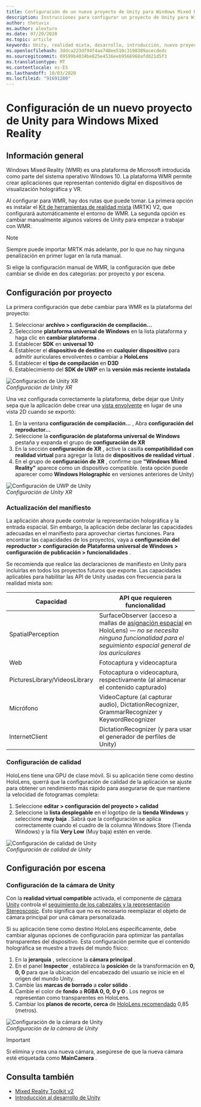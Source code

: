 ```yaml
---
title: Configuración de un nuevo proyecto de Unity para Windows Mixed Reality
description: Instrucciones para configurar un proyecto de Unity para Windows Mixed Reality
author: thetuvix
ms.author: alexturn
ms.date: 07/29/2020
ms.topic: article
keywords: Unity, realidad mixta, desarrollo, introducción, nuevo proyecto
ms.openlocfilehash: 3ddca223df94f4aa748ee510c3198389acecdedc
ms.sourcegitcommit: 09599b4034be825e4536eeb9566968afd021d5f3
ms.translationtype: MT
ms.contentlocale: es-ES
ms.lasthandoff: 10/03/2020
ms.locfileid: "91691280"
---
```

# <a name="configure-a-new-unity-project-for-windows-mixed-reality"></a>Configuración de un nuevo proyecto de Unity para Windows Mixed Reality 

## <a name="overview"></a>Información general

Windows Mixed Reality (WMR) es una plataforma de Microsoft introducida como parte del sistema operativo Windows 10. La plataforma WMR permite crear aplicaciones que representan contenido digital en dispositivos de visualización holográfica y VR.

Al configurar para WMR, hay dos rutas que puede tomar. La primera opción es instalar el [Kit de herramientas de realidad mixta](https://microsoft.github.io/MixedRealityToolkit-Unity/Documentation/GettingStartedWithTheMRTK.html) (MRTK) V2, que configurará automáticamente el entorno de WMR. La segunda opción es cambiar manualmente algunos valores de Unity para empezar a trabajar con WMR. 

> [!NOTE]
> Siempre puede importar MRTK más adelante, por lo que no hay ninguna penalización en primer lugar en la ruta manual.

Si elige la configuración manual de WMR, la configuración que debe cambiar se divide en dos categorías: por proyecto y por escena.

## <a name="per-project-settings"></a>Configuración por proyecto

La primera configuración que debe cambiar para WMR es la plataforma del proyecto: 
1. Seleccionar **archivo > configuración de compilación...**
2. Seleccione **plataforma universal de Windows** en la lista plataforma y haga clic en **cambiar plataforma** .
3. Establecer **SDK** en **universal 10**
4. Establecer el **dispositivo de destino** en **cualquier dispositivo** para admitir auriculares envolventes o cambiar a **HoloLens**
5. Establecer el **tipo de compilación** en **D3D**
6. Establecimiento del **SDK de UWP** en la **versión más reciente instalada**

![Configuración de Unity XR](images/unity-uwp-settings.png)<br>
*Configuración de Unity XR*

Una vez configurada correctamente la plataforma, debe dejar que Unity sepa que la aplicación debe crear una [vista envolvente](../../design/app-views.md) en lugar de una vista 2D cuando se exportó:
1. En la ventana **configuración de compilación...** , Abra **configuración del reproductor...**
2. Seleccione la **configuración de plataforma universal de Windows** pestaña y expanda el grupo de **configuración de XR**
3. En la sección **configuración de XR** , active la casilla **compatibilidad con realidad virtual** para agregar la lista de **dispositivos de realidad virtual** .
4. En el grupo de **configuración de XR** , confirme que **"Windows Mixed Reality"** aparece como un dispositivo compatible. (esta opción puede aparecer como **Windows Holographic** en versiones anteriores de Unity)

![Configuración de UWP de Unity](images/xrsettings.png)<br>
*Configuración de Unity XR*

### <a name="updating-the-manifest"></a>Actualización del manifiesto

La aplicación ahora puede controlar la representación holográfica y la entrada espacial. Sin embargo, la aplicación debe declarar las capacidades adecuadas en el manifiesto para aprovechar ciertas funciones. Para encontrar las capacidades de los proyectos, vaya a **configuración del reproductor > configuración de Plataforma universal de Windows > configuración de publicación > funcionalidades** . 

Se recomienda que realice las declaraciones de manifiesto en Unity para incluirlas en todos los proyectos futuros que exporte. Las capacidades aplicables para habilitar las API de Unity usadas con frecuencia para la realidad mixta son:

|  Capacidad  |  API que requieren funcionalidad | 
|----------|----------|
|  SpatialPerception  |  SurfaceObserver (acceso a mallas de [asignación espacial](../../design/spatial-mapping.md) en HoloLens) &mdash; *no se necesita ninguna funcionalidad para el seguimiento espacial general de los auriculares* | 
|  Web  |  Fotocaptura y videocaptura | 
|  PicturesLibrary/VideosLibrary  |  Fotocaptura o videocaptura, respectivamente (al almacenar el contenido capturado) | 
|  Micrófono  |  VideoCapture (al capturar audio), DictationRecognizer, GrammarRecognizer y KeywordRecognizer | 
|  InternetClient  |  DictationRecognizer (y para usar el generador de perfiles de Unity) | 

### <a name="quality-settings"></a>Configuración de calidad

HoloLens tiene una GPU de clase móvil. Si su aplicación tiene como destino HoloLens, querrá que la configuración de calidad de la aplicación se ajuste para obtener un rendimiento más rápido para asegurarse de que mantiene la velocidad de fotogramas completa:
1. Seleccione **editar > configuración del proyecto > calidad**
2. Seleccione la **lista desplegable** en el logotipo de la **tienda Windows** y seleccione **muy baja** . Sabrá que la configuración se aplica correctamente cuando el cuadro de la columna Windows Store (Tienda Windows) y la fila **Very Low** (Muy baja) estén en verde.

![Configuración de calidad de Unity](images/getting-started-unity-quality-settings.jpg)<br>
*Configuración de calidad de Unity*

## <a name="per-scene-settings"></a>Configuración por escena

### <a name="unity-camera-settings"></a>Configuración de la cámara de Unity

Con la **realidad virtual compatible** activada, el componente de [cámara Unity](camera-in-unity.md) controla el [seguimiento de los cabezales y la representación Stereoscopic](../platform-capabilities-and-apis/rendering.md). Esto significa que no es necesario reemplazar el objeto de cámara principal por una cámara personalizada.

Si su aplicación tiene como destino HoloLens específicamente, debe cambiar algunas opciones de configuración para optimizar las pantallas transparentes del dispositivo. Esta configuración permite que el contenido holográfica se muestre a través del mundo físico:
1. En la **jerarquía** , seleccione la **cámara principal** .
2. En el panel **Inspector** , establezca la **posición** de la transformación en **0, 0, 0** para que la ubicación del encabezado del usuario se inicie en el origen del mundo Unity.
3. Cambie las **marcas de borrado** a **color sólido** .
4. Cambie el color de **fondo** a **RGBA 0, 0, 0 y 0** . Los negros se representan como transparentes en HoloLens.
5. Cambiar los **planos de recorte, cerca** de [HoloLens recomendado](camera-in-unity.md#clip-planes) 0,85 (metros).

![Configuración de la cámara de Unity](images/Unitycamerasettings.png)<br>
*Configuración de la cámara de Unity*

> [!IMPORTANT]
> Si elimina y crea una nueva cámara, asegúrese de que la nueva cámara esté etiquetada como **MainCamera** .

## <a name="see-also"></a>Consulta también
* [Mixed Reality Toolkit v2](mrtk-getting-started.md)
* [Introducción al desarrollo de Unity](unity-development-overview.md)
